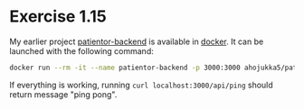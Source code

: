 # Exercise 1.15

My earlier project [patientor-backend][1] is available in [docker][2]. It can be
launched with the following command:

```bash
docker run --rm -it --name patientor-backend -p 3000:3000 ahojukka5/patientor-backend
```

If everything is working, running `curl localhost:3000/api/ping` should return
message "ping pong".

[1]: https://github.com/ahojukka5/patientor-backend
[2]: https://hub.docker.com/r/ahojukka5/patientor-backend
